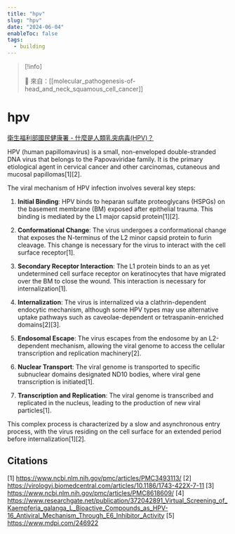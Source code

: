```yaml
---
title: "hpv"
slug: "hpv"
date: "2024-06-04"
enableToc: false
tags:
  - building
---
```


> [!info]
>
> 🌱 來自：[[molecular_pathogenesis-of-head_and_neck_squamous_cell_cancer]]

# hpv

[衛生福利部國民健康署 - 什麼是人類乳突病毒(HPV)？](https://www.hpa.gov.tw/Pages/Detail.aspx?nodeid=809&pid=4416)

HPV (human papillomavirus) is a small, non-enveloped double-stranded DNA virus that belongs to the Papovaviridae family. It is the primary etiological agent in cervical cancer and other carcinomas, cutaneous and mucosal papillomas[1][2].

The viral mechanism of HPV infection involves several key steps:

1. **Initial Binding**: HPV binds to heparan sulfate proteoglycans (HSPGs) on the basement membrane (BM) exposed after epithelial trauma. This binding is mediated by the L1 major capsid protein[1][2].

2. **Conformational Change**: The virus undergoes a conformational change that exposes the N-terminus of the L2 minor capsid protein to furin cleavage. This change is necessary for the virus to interact with the cell surface receptor[1].

3. **Secondary Receptor Interaction**: The L1 protein binds to an as yet undetermined cell surface receptor on keratinocytes that have migrated over the BM to close the wound. This interaction is necessary for internalization[1].

4. **Internalization**: The virus is internalized via a clathrin-dependent endocytic mechanism, although some HPV types may use alternative uptake pathways such as caveolae-dependent or tetraspanin-enriched domains[2][3].

5. **Endosomal Escape**: The virus escapes from the endosome by an L2-dependent mechanism, allowing the viral genome to access the cellular transcription and replication machinery[2].

6. **Nuclear Transport**: The viral genome is transported to specific subnuclear domains designated ND10 bodies, where viral gene transcription is initiated[1].

7. **Transcription and Replication**: The viral genome is transcribed and replicated in the nucleus, leading to the production of new viral particles[1].

This complex process is characterized by a slow and asynchronous entry process, with the virus residing on the cell surface for an extended period before internalization[1][2].

## Citations

[1] <https://www.ncbi.nlm.nih.gov/pmc/articles/PMC3493113/>
[2] <https://virologyj.biomedcentral.com/articles/10.1186/1743-422X-7-11>
[3] <https://www.ncbi.nlm.nih.gov/pmc/articles/PMC8618609/>
[4] <https://www.researchgate.net/publication/372042891_Virtual_Screening_of_Kaempferia_galanga_L_Bioactive_Compounds_as_HPV-16_Antiviral_Mechanism_Through_E6_Inhibitor_Activity>
[5] <https://www.mdpi.com/246922>
